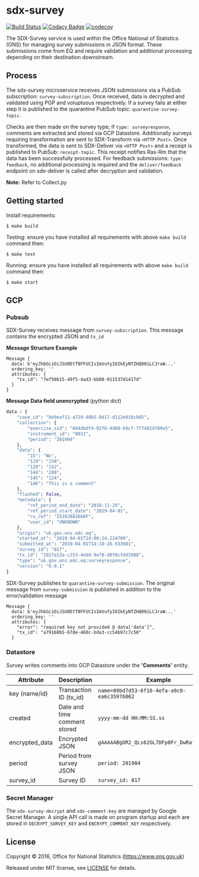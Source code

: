 # sdx-survey

[![Build Status](https://github.com/ONSdigital/sdx-survey/workflows/Build/badge.svg)](https://github.com/ONSdigital/sdx-survey) [![Codacy Badge](https://api.codacy.com/project/badge/Grade/0d8f1899b0054322b9d0ec8f2bd62d86)](https://www.codacy.com/app/ons-sdc/sdx-survey?utm_source=github.com&amp;utm_medium=referral&amp;utm_content=ONSdigital/sdx-survey&amp;utm_campaign=Badge_Grade) [![codecov](https://codecov.io/gh/ONSdigital/sdx-survey/branch/main/graph/badge.svg)](https://codecov.io/gh/ONSdigital/sdx-survey)

The SDX-Survey service is used within the Office National of Statistics (ONS) for managing survey submissions in JSON
format. These submissions come from EQ and require validation and additional processing depending on their destination downstream.

## Process

The sdx-survey microservice receives JSON submissions via a PubSub subscription: `survey-subscription`. Once received, 
data is decrypted and validated using PGP and voluptuous respectively. If a survey fails at either step it is published to
the quarantine PubSub topic: `quarantine-survey-topic`. 

Checks are then made on the survey type; if `type: surveyresponse`, comments are extracted and stored via GCP Datastore. Additionally 
surveys requiring transformation are sent to SDX-Transform via `<HTTP Post>`. Once transformed, the data is sent to SDX-Deliver
via `<HTTP Post>` and a receipt is published to PubSub: `receipt-topic`. This receipt notifies Ras-Rm that the data has been
successfully processed. For feedback submissions: `type: feedback`, no additional processing is required and the 
`deliver/feedback` endpoint on sdx-deliver is called after decryption and validation.

**Note:** Refer to Collect.py

## Getting started
Install requirements:
```shell
$ make build
```

Testing:
ensure you have installed all requirements with above `make build` command then:
```shell
$ make test
```

Running:
ensure you have installed all requirements with above `make build` command then:
```shell
$ make start
```

## GCP

### Pubsub

SDX-Survey receives message from `survey-subscription`. This message contains the encrypted JSON and `tx_id`

**Message Structure Example**
```code
Message {
  data: b'eyJhbGciOiJSU0EtT0FFUCIsImVuYyI6IkEyNTZHQ00iLCJraW...'
  ordering_key: ''
  attributes: {
    "tx_id": "7ef50b15-49f5-4ad3-bb08-911537d1417d"
  }
}
```

**Message Data field unencrypted**
(python dict)
```python
data : {
    "case_id": "bb9eaf11-a729-40b5-8d17-d112e018c0d5",
    "collection": {
        "exercise_sid": "664dbdf4-02fb-4d68-b0cf-7f7402df00e5",
        "instrument_id": "0011",
        "period": "201904"
    },
    "data": {
        "15": "No",
        "119": "150",
        "120": "152",
        "144": "200",
        "145": "124",
        "146": "This is a comment"
    },
    "flushed": False,
    "metadata": {
        "ref_period_end_date": "2018-11-29",
        "ref_period_start_date": "2019-04-01",
        "ru_ref": "15162882666F",
        "user_id": "UNKNOWN"
    },
    "origin": "uk.gov.ons.edc.eq",
    "started_at": "2019-04-01T14:00:24.224709",
    "submitted_at": "2019-04-01T14:10:26.933601",
    "survey_id": "017",
    "tx_id": "1027a13a-c253-4e9d-9e78-d0f0cfdd3988",
    "type": "uk.gov.ons.edc.eq:surveyresponse",
    "version": "0.0.1"
}       
```

SDX-Survey publishes to `quarantine-survey-submission`. The original message from `survey-submission` 
is published in addition to the error/validation message 

```code
Message {
  data: b'eyJhbGciOiJSU0EtT0FFUCIsImVuYyI6IkEyNTZHQ00iLCJraW...'
  ordering_key: ''
  attributes: {
    "error": "required key not provided @ data['data']",
    "tx_id": "a79160b5-67de-460c-bda3-cc54b97c7c50"
  }
```


### Datastore
Survey writes comments into GCP Datastore under the **'Comments'** entity.

| Attribute       | Description                  | Example
|-----------------|------------------------------|----------------
| key (name/id)   | Transaction ID (tx_id)       | `name=09bd7d53-6f16-4efa-a9c0-ea6c35976062`
| created         | Date and time comment stored | `yyyy-mm-dd HH:MM:SS.ss`
| encrypted_data  | Encrypted JSON               | `gAAAAABgOR2_QLs62GL7DFp0Fr_DwRatIQlWK...`
| period          | Period from survey JSON      | `period: 201904`
| survey_id       | Survey ID                    | `survey_id: 017`


### Secret Manager
The `sdx-survey-decrypt` and `sdx-comment-key` are managed by Google Secret Manager. A single API call is made on program startup
and each are stored in `DECRYPT_SURVEY_KEY` and `ENCRYPT_COMMENT_KEY` respectively.

## License

Copyright © 2016, Office for National Statistics (https://www.ons.gov.uk)

Released under MIT license, see [LICENSE](LICENSE) for details.
